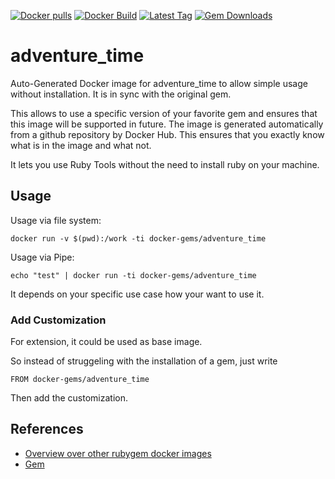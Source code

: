 [![Docker pulls](https://img.shields.io/docker/pulls/rubygem/adventure_time.svg)](https://hub.docker.com/r/rubygem/adventure_time/)
[![Docker Build](https://img.shields.io/docker/automated/rubygem/adventure_time.svg)](https://hub.docker.com/r/rubygem/adventure_time/)
[![Latest Tag](https://img.shields.io/github/tag/docker-rubygem/adventure_time.svg)](https://hub.docker.com/r/rubygem/adventure_time/)
[![Gem Downloads](https://img.shields.io/gem/dt/adventure_time.svg)](https://rubygems.org/gems/adventure_time/)
# adventure_time

Auto-Generated Docker image for adventure_time to allow simple usage without installation.
It is in sync with the original gem.

This allows to use a specific version of your favorite gem and ensures that this image will be supported in future.
The image is generated automatically from a github repository by Docker Hub.
This ensures that you exactly know what is in the image and what not.

It lets you use Ruby Tools without the need to install ruby on your machine.

## Usage

Usage via file system:

`docker run -v $(pwd):/work -ti docker-gems/adventure_time`

Usage via Pipe:

`echo "test" | docker run -ti docker-gems/adventure_time`

It depends on your specific use case how your want to use it.

### Add Customization

For extension, it could be used as base image.

So instead of struggeling with the installation of a gem, just write

`FROM docker-gems/adventure_time`

Then add the customization.

## References

 - [Overview over other rubygem docker images](https://github.com/thinkbot/docker-rubygem)
 - [Gem](https://rubygems.org/gems/adventure_time/)
